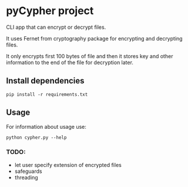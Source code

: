 # pyCypher project
CLI app that can encrypt or decrypt files.

It uses Fernet from cryptography package for encrypting and decrypting files.

It only encrypts first 100 bytes of file and then it stores key and other information to the end of the file for decryption later.

## Install dependencies
```
pip install -r requirements.txt
```

## Usage
For information about usage use:
```
python cypher.py --help
```

### TODO:
- let user specify extension of encrypted files
- safeguards
- threading
